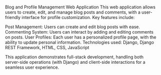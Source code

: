 Blog and Profile Management Web Application
This web application allows users to create, edit, and manage blog posts and comments, with a user-friendly interface for profile customization. Key features include:

Post Management: Users can create and edit blog posts with ease.
Commenting System: Users can interact by adding and editing comments on posts.
User Profiles: Each user has a personalized profile page, with the ability to update personal information.
Technologies used: Django, Django REST Framework, HTML, CSS, JavaScript

This application demonstrates full-stack development, handling both server-side operations (with Django) and client-side interactions for a seamless user experience.

